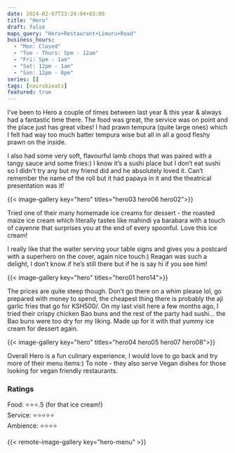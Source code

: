 ```yaml
---
date: 2024-02-07T23:24:04+03:00
title: "Hero"
draft: false
maps_query: "Hero+Restaurant+Limuru+Road"
business_hours:
  - "Mon: Closed"
  - "Tue - Thurs: 5pm - 12am"
  - "Fri: 5pm - 1am"
  - "Sat: 12pm - 1am"
  - "Sun: 12pm - 8pm"
series: []
tags: [nairobieats]
featured: true
---
```


I’ve been to Hero a couple of times between last year & this year & always had a fantastic time there. The food was great, the service was on point and the place just has great vibes! I had prawn tempura (quite large ones) which I felt had way too much batter tempura wise but all in all a good fleshy prawn on the inside.

I also had some very soft, flavourful lamb chops that was paired with a tangy sauce and some fries:) I know it’s a sushi place but I don’t eat sushi so I didn't try any but my friend did and he absolutely loved it. Can’t remember the name of the roll but it had papaya in it and the theatrical presentation was it!

{{< image-gallery key="hero" titles="hero03 hero06 hero02">}}

Tried one of their many homemade ice creams for dessert - the roasted maize ice cream which literally tastes like mahindi ya barabara with a touch of cayenne that surprises you at the end of every spoonful. Love this ice cream!

I really like that the waiter serving your table signs and gives you a postcard with a superhero on the cover, again nice touch:) Reagan was such a delight, I don’t know if he’s still there but if he is say hi if you see him!

{{< image-gallery key="hero" titles="hero01 hero14">}}

The prices are quite steep though. Don’t go there on a whim please lol, go prepared with money to spend, the cheapest thing there is probably the aji garlic fries that go for KSH500/. On my last visit here a few months ago, I tried their crispy chicken Bao buns and the rest of the party had sushi… the Bao buns were too dry for my liking. Made up for it with that yummy ice cream for dessert again.

{{< image-gallery key="hero" titles="hero04 hero05 hero07 hero08">}}

Overall Hero is a fun culinary experience, I would love to go back and try more of their menu items:) To note - they also serve Vegan dishes for those looking for vegan friendly restaurants.

### Ratings

Food: ⭐️⭐️⭐️.5 (for that ice cream!)<br>
Service: ⭐️⭐️⭐️⭐️⭐️<br>
Ambience: ⭐️⭐️⭐️⭐️<br>

{{< remote-image-gallery key="hero-menu" >}}
